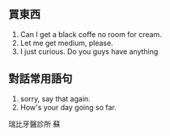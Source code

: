 ## 買東西
1. Can I get a black coffe no room for cream.
2. Let me get medium, please.
3. I just curious. Do you guys have anything 

## 對話常用語句
1. sorry, say that again.
2. How's your day going so far.

瑞比牙醫診所 蘇